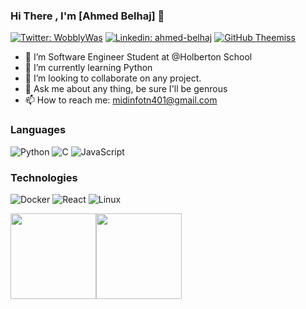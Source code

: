### Hi There , I'm [Ahmed Belhaj]  👋

[![Twitter: WobblyWas](https://img.shields.io/twitter/follow/WobblyWas?style=social)](https://twitter.com/WobblyWas)
[![Linkedin: ahmed-belhaj](https://img.shields.io/badge/-ahmed-blue?style=flat-square&logo=Linkedin&logoColor=white&link=https://www.linkedin.com/in/ahmed-belhaj-bb845619b/)](https://www.linkedin.com/in/ahmed-belhaj-bb845619b/)
[![GitHub Theemiss](https://img.shields.io/github/followers/Theemiss?label=follow&style=social)](https://github.com/Theemiss)

- 🔭 I’m Software Engineer Student at @Holberton School
- 🌱 I’m currently learning Python
- 👯 I’m looking to collaborate on any project.
- 💬 Ask me about any thing, be sure I'll be genrous
- 📫 How to reach me: <midinfotn401@gmail.com>

### Languages
![Python](https://img.shields.io/badge/-Python-000?&logo=python)
![C](https://img.shields.io/badge/-C-000?&logo=C)
![JavaScript](https://img.shields.io/badge/-JavaScript-000?&logo=JavaScript&logoColor=ddc508)
### Technologies
![Docker](https://img.shields.io/badge/-Docker-000?&logo=Docker)
![React](https://img.shields.io/badge/-React-000?&logo=React)
![Linux](https://img.shields.io/badge/-Linux-000?&logo=Linux&logoColor=FCC624)


<a href="https://github.com/Theemiss"><img height="137px" src="https://github-readme-stats.vercel.app/api?username=Theemiss&hide_title=true&hide_border=true&show_icons=true&include_all_commits=true&count_private=true&line_height=21&text_color=000&icon_color=000&bg_color=0,ea6161,ffc64d,fffc4d,52fa5a&theme=graywhite" /><!-- wi*quL3fcV --><img height="137px" src="https://github-readme-stats.vercel.app/api/top-langs/?username=Theemiss&hide=html&hide_title=true&hide_border=true&layout=compact&langs_count=7&exclude_repo=comp426,Redventures-Movie-Quotes&text_color=000&icon_color=fff&bg_color=0,52fa5a,4dfcff,c64dff&theme=graywhite" /></a>

  
